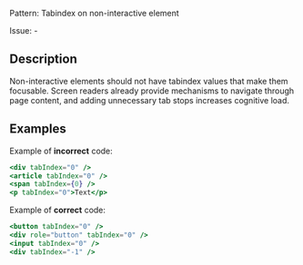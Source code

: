 Pattern: Tabindex on non-interactive element

Issue: -

## Description

Non-interactive elements should not have tabindex values that make them focusable. Screen readers already provide mechanisms to navigate through page content, and adding unnecessary tab stops increases cognitive load.

## Examples

Example of **incorrect** code:
```jsx
<div tabIndex="0" />
<article tabIndex="0" />
<span tabIndex={0} />
<p tabIndex="0">Text</p>
```

Example of **correct** code:
```jsx
<button tabIndex="0" />
<div role="button" tabIndex="0" />
<input tabIndex="0" />
<div tabIndex="-1" />
```